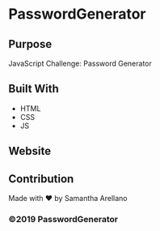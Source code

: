 # PasswordGenerator
 
## Purpose
JavaScript Challenge: Password Generator

## Built With
* HTML
* CSS
* JS

## Website

## Contribution
Made with ❤️ by Samantha Arellano

### ©️2019 PasswordGenerator
